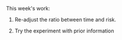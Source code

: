 This week's work:

1. Re-adjust the ratio between time and risk.

2. Try the experiment with prior information
